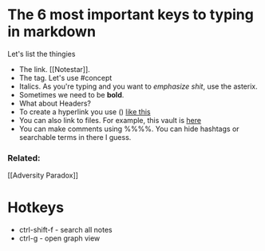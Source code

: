 # The 6 most important keys to typing in markdown

Let's list the thingies
- The link. [[Notestar]].
- The tag. Let's use #concept
- Italics. As you're typing and you want to *emphasize shit*, use the asterix.
- Sometimes we need to be **bold**.
- What about Headers?
- To create a hyperlink you use []()() [like this](https://forum.obsidian.md/t/obsidian-hotkeys-favorites-and-best-practices/12125)
- You can also link to files. For example, this vault is [here](file:///home/mikkel/Dropbox/Tankesmia)
- You can make comments using %%%%. You can hide hashtags or searchable terms in there I guess.



### Related:
[[Adversity Paradox]]


# Hotkeys
- ctrl-shift-f - search all notes
- ctrl-g - open graph view
